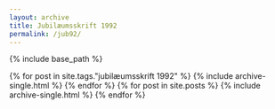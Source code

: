 ```yaml
---
layout: archive
title: Jubilæumsskrift 1992
permalink: /jub92/
---
```


{% include base_path %}

<div class="grid__wrapper">
  {% for post in site.tags."jubilæumsskrift 1992" %}
    {% include archive-single.html %}
  {% endfor %}
  {% for post in site.posts %}
    {% include archive-single.html %}
  {% endfor %}
</div>
